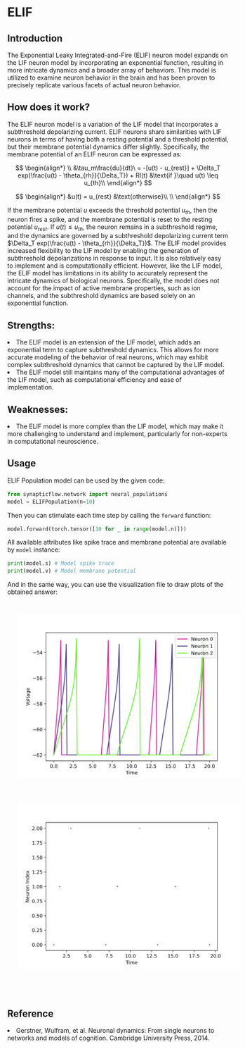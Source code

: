 <script type="text/javascript" src="https://www.maths.nottingham.ac.uk/plp/pmadw/LaTeXMathML.js"></script>
<script src='https://cdnjs.cloudflare.com/ajax/libs/mathjax/2.7.4/MathJax.js?config=default'></script>


# ELIF

## Introduction
The Exponential Leaky Integrated-and-Fire (ELIF) neuron model expands on the LIF neuron model by incorporating an exponential function, resulting in more intricate dynamics and a broader array of behaviors. This model is utilized to examine neuron behavior in the brain and has been proven to precisely replicate various facets of actual neuron behavior.
<br>

## How does it work?
The ELIF neuron model is a variation of the LIF model that incorporates a subthreshold depolarizing current. ELIF neurons share similarities with LIF neurons in terms of having both a resting potential and a threshold potential, but their membrane potential dynamics differ slightly. Specifically, the membrane potential of an ELIF neuron can be expressed as:

$$
\begin{align*}
\\
&\tau_m\frac{du}{dt}\ = -[u(t) - u_{rest}] + \Delta_T exp(\frac{u(t) - \theta_{rh}}{\Delta_T}) + RI(t) &\text{if }\quad u(t) \leq u_{th}\\
\end{align*}
$$

$$
\begin{align*}
&u(t) = u_{rest} &\text{otherwise}\\
\\
\end{align*}
$$

If the membrane potential $u$ exceeds the threshold potential $u_{th}$, then the neuron fires a spike, and the membrane potential is reset to the resting potential $u_{rest}$. If $u(t) \leq u_{th}$, the neuron remains in a subthreshold regime, and the dynamics are governed by a subthreshold depolarizing current term $\Delta_T exp(\frac{u(t) - \theta_{rh}}{\Delta_T})$.
The ELIF model provides increased flexibility to the LIF model by enabling the generation of subthreshold depolarizations in response to input. It is also relatively easy to implement and is computationally efficient. However, like the LIF model, the ELIF model has limitations in its ability to accurately represent the intricate dynamics of biological neurons. Specifically, the model does not account for the impact of active membrane properties, such as ion channels, and the subthreshold dynamics are based solely on an exponential function.
<br>

## Strengths:
<li>The ELIF model is an extension of the LIF model, which adds an exponential term to capture subthreshold dynamics. This allows for more accurate modeling of the behavior of real neurons, which may exhibit complex subthreshold dynamics that cannot be captured by the LIF model.
<li>The ELIF model still maintains many of the computational advantages of the LIF model, such as computational efficiency and ease of implementation.
  
## Weaknesses:
<li>The ELIF model is more complex than the LIF model, which may make it more challenging to understand and implement, particularly for non-experts in computational neuroscience.
<br>
  
## Usage
ELIF Population model can be used by the given code:
```python
from synapticflow.network import neural_populations
model = ELIFPopulation(n=10)
```
Then you can stimulate each time step by calling the `forward` function:
```python
model.forward(torch.tensor([10 for _ in range(model.n)]))
```
All available attributes like spike trace and membrane potential are available by `model` instance:
```python
print(model.s) # Model spike trace
print(model.v) # Model membrane potential
```

And in the same way, you can use the visualization file to draw plots of the obtained answer:

<p align="center">
  <img src="_static/ELIF-v.svg" alt="Voltage Plot" style="width: 600px; padding: 25px;"/>
  <img src="_static/ELIF-s.svg" alt="Raster Plot" style="width: 600px; padding: 25px;"/>
</p>

<br>
  
## Reference
<li> Gerstner, Wulfram, et al. Neuronal dynamics: From single neurons to networks and models of cognition. Cambridge University Press, 2014.
